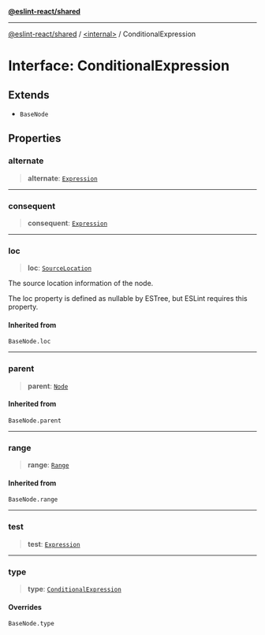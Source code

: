 [**@eslint-react/shared**](../../README.md)

***

[@eslint-react/shared](../../README.md) / [\<internal\>](../README.md) / ConditionalExpression

# Interface: ConditionalExpression

## Extends

- `BaseNode`

## Properties

### alternate

> **alternate**: [`Expression`](../type-aliases/Expression.md)

***

### consequent

> **consequent**: [`Expression`](../type-aliases/Expression.md)

***

### loc

> **loc**: [`SourceLocation`](SourceLocation.md)

The source location information of the node.

The loc property is defined as nullable by ESTree, but ESLint requires this property.

#### Inherited from

`BaseNode.loc`

***

### parent

> **parent**: [`Node`](../type-aliases/Node.md)

#### Inherited from

`BaseNode.parent`

***

### range

> **range**: [`Range`](../type-aliases/Range.md)

#### Inherited from

`BaseNode.range`

***

### test

> **test**: [`Expression`](../type-aliases/Expression.md)

***

### type

> **type**: [`ConditionalExpression`](../README.md#conditionalexpression)

#### Overrides

`BaseNode.type`
